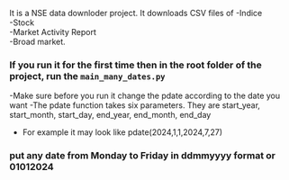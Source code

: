 It is a NSE data downloder project.
It downloads CSV files of 
-Indice\
-Stock\
-Market Activity Report\
-Broad market.

### If you run it for the first time then in the root folder of the project, run the `main_many_dates.py`
-Make sure before you run it change the pdate according to the date you want
-The pdate function takes six parameters. They are start_year, start_month, start_day, end_year, end_month, end_day
- For example it may look like pdate(2024,1,1,2024,7,27)


### put any date from Monday to Friday in ddmmyyyy format or 01012024
